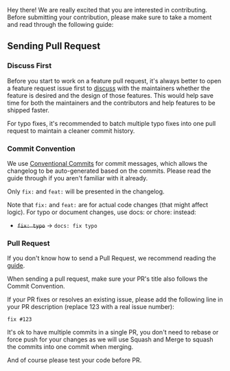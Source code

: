 Hey there! We are really excited that you are interested in contributing. Before submitting your contribution, please make sure to take a moment and read through the following guide:
## Sending Pull Request

### Discuss First

Before you start to work on a feature pull request, it's always better to open a feature request issue first to [discuss](https://github.com/massCodeIO/massCode/discussions) with the maintainers whether the feature is desired and the design of those features. This would help save time for both the maintainers and the contributors and help features to be shipped faster.

For typo fixes, it's recommended to batch multiple typo fixes into one pull request to maintain a cleaner commit history.

### Commit Convention

We use [Conventional Commits](https://www.conventionalcommits.org/) for commit messages, which allows the changelog to be auto-generated based on the commits. Please read the guide through if you aren't familiar with it already.

Only `fix:` and `feat:` will be presented in the changelog.

Note that `fix:` and `feat:` are for actual code changes (that might affect logic). For typo or document changes, use docs: or chore: instead:

- ~~`fix: typo`~~ -> `docs: fix typo`

### Pull Request

If you don't know how to send a Pull Request, we recommend reading the [guide](https://docs.github.com/en/pull-requests/collaborating-with-pull-requests/proposing-changes-to-your-work-with-pull-requests/creating-a-pull-request).

When sending a pull request, make sure your PR's title also follows the Commit Convention.

If your PR fixes or resolves an existing issue, please add the following line in your PR description (replace 123 with a real issue number):

```
fix #123
```

It's ok to have multiple commits in a single PR, you don't need to rebase or force push for your changes as we will use Squash and Merge to squash the commits into one commit when merging.

And of course please test your code before PR.
